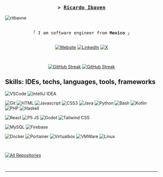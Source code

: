 
<!--
<h2 align="center">
  Welcome to Al Siam World!
  <img src="https://media.giphy.com/media/hvRJCLFzcasrR4ia7z/giphy.gif" width="28">
</h2>
-->

<!--
<p align="center">
  <a href="https://github.com/alsiam"><img src="https://readme-typing-svg.herokuapp.com/?lines=Self%20Taught%20Programmer;Front%20End%20Developer;1.5%2B%20years%20of%20coding%20experience;Always%20learning%20new%20things&center=true&width=380&height=45"></a>
</p>

<pre align="center">
 ________  ___  _________  ________  ________  ___      ___ _______   ________      
|\   __  \|\  \|\___   ___\\   __  \|\   __  \|\  \    /  /|\  ___ \ |\   ___  \    
\ \  \|\  \ \  \|___ \  \_\ \  \|\ /\ \  \|\  \ \  \  /  / | \   __/|\ \  \\ \  \   
 \ \   _  _\ \  \   \ \  \ \ \   __  \ \   __  \ \  \/  / / \ \  \_|/_\ \  \\ \  \  
  \ \  \\  \\ \  \   \ \  \ \ \  \|\  \ \  \ \  \ \    / /   \ \  \_|\ \ \  \\ \  \ 
   \ \__\\ _\\ \__\   \ \__\ \ \_______\ \__\ \__\ \__/ /     \ \_______\ \__\\ \__\
    \|__|\|__|\|__|    \|__|  \|_______|\|__|\|__|\|__|/       \|_______|\|__| \|__|
 </pre>

 -->





<!-- Intro  -->
<h3 align="center">
        <samp>&gt;
                <b><a target="_blank" href="https://ribaven.com">Ricardo Ibaven</a></b>
        </samp>
</h3>

![ritbavne](https://github.com/Ritbaven/Ritbaven/assets/127344526/146c36c3-6d99-480f-a094-ab29c39c2b07)
 
<p align="center"> 
  <samp>
    <br>
    「 I am software engineer from <b>Mexico</b> 」
    <br>
    <br>
  </samp>
</p>

<p align="center">
 <a href="https://ribaven.com" target="_blank"><img alt="Website" title="Website" src="https://img.shields.io/badge/-Website-00C0FA?style=for-the-badge&logo=koding&logoColor=white"/></a>
 <a href="https://www.linkedin.com/in/ibaven/" target="_blank"><img alt="LinkedIn" title="LinkedIn" src="https://img.shields.io/badge/LinkedIn-0077B5?style=for-the-badge&logo=linkedin&logoColor=white"/></a>
  
 <a href="https://x.com/Ritbaven1" target="_blank">
  <img alt="X" title="Twitter" src="https://img.shields.io/badge/X-000000?style=for-the-badge&logo=x&logoColor=white"/>
</a>

<!--  <a href="https://instagram.com/_alsiam" target="_blank">
  <img src="https://img.shields.io/badge/Instagram-fe4164?style=for-the-badge&logo=instagram&logoColor=white" alt="alsiam" />
 </a>  -->
<!--  <a href="https://facebook.com/alsiam.dev" target="_blank">
  <img src="https://img.shields.io/badge/Facebook-20BEFF?&style=for-the-badge&logo=facebook&logoColor=white" alt="alsiam"  />
  </a>  -->
</p>
<br />

<p align="center">
  <a href="https://git.io/streak-stats"><img align="center" src="https://streak-stats.demolab.com?user=Ritbaven&theme=transparent&hide_border=true&mode=weekly&fire=FA7D00&dates=E0AB6E&sideNums=00C0FA&ring=00C0FA&currStreakNum=EBEBEB&stroke=EBEBEB&currStreakLabel=EBEBEB&sideLabels=2F9ABA" alt="GitHub Streak" /></a>
  <a href="https://github.com/Ritbaven/github-readme-stats"><img align="center" src="https://github-readme-stats.vercel.app/api/top-langs/?username=Ritbaven&theme=transparent&hide_border=true&title_color=00C0FA&text_color=E0AB6E" alt="GitHub Streak" /></a>
  
</p>

## Skills: IDEs, techs, languages, tools, frameworks
![VSCode](https://img.shields.io/badge/Visual_Studio-0078d7?style=for-the-badge&logo=visual%20studio&logoColor=white)
![IntelliJ IDEA](https://img.shields.io/badge/IntelliJ_IDEA-000000?style=for-the-badge&logo=intellijidea&logoColor=white)

![Git](https://img.shields.io/badge/Git-F05032?style=for-the-badge&logo=git&logoColor=white)
![HTML](https://img.shields.io/badge/HTML5-E34F26?style=for-the-badge&logo=html5&logoColor=white)
![Javascript](https://img.shields.io/badge/Javascript-F0DB4F?style=for-the-badge&labelColor=black&logo=javascript&logoColor=F0DB4F)
![CSS3](https://img.shields.io/badge/CSS3-1572B6?style=for-the-badge&logo=css3&logoColor=white)
![Java](https://img.shields.io/badge/Java-FF0000?style=for-the-badge&logo=java&logoColor=white)
![Python](https://img.shields.io/badge/Python-3776AB?style=for-the-badge&logo=python&logoColor=white)
![Bash](https://img.shields.io/badge/Bash-4EAA25?style=for-the-badge&logo=gnubash&logoColor=white)
![Kotlin](https://img.shields.io/badge/Kotlin-7F52FF?style=for-the-badge&logo=kotlin&logoColor=white)
![PHP](https://img.shields.io/badge/PHP-777BB4?style=for-the-badge&logo=php&logoColor=white)
![Haskell](https://img.shields.io/badge/Haskell-5D4F85?style=for-the-badge&logo=haskell&logoColor=white)

![React](https://img.shields.io/badge/React-20232A?style=for-the-badge&logo=react&logoColor=61DAFB)
![P5 JS](https://img.shields.io/badge/p5%20js-ED225D?style=for-the-badge&logo=p5dotjs&logoColor=white)
![Godot](https://img.shields.io/badge/Godot-478CBF?style=for-the-badge&logo=GodotEngine&logoColor=white)
![Tailwind CSS](https://img.shields.io/badge/Tailwind_CSS-38B2AC?style=for-the-badge&logo=tailwind-css&logoColor=white)

![MySQL](https://img.shields.io/badge/MySQL-005C84?style=for-the-badge&logo=mysql&logoColor=white)
![Firebase](https://img.shields.io/badge/firebase-ffca28?style=for-the-badge&logo=firebase&logoColor=black)

![Docker](https://img.shields.io/badge/Docker-2CA5E0?style=for-the-badge&logo=docker&logoColor=white)
![Portainer](https://img.shields.io/badge/Portainer-13BEF9?style=for-the-badge&logo=portainer&logoColor=white)
![Virtualbox](https://img.shields.io/badge/VirtualBox-21416b?style=for-the-badge&logo=VirtualBox&logoColor=white)
![VMWare](https://img.shields.io/badge/VMware-231f20?style=for-the-badge&logo=VMware&logoColor=white)
![Linux](https://img.shields.io/badge/Linux-FCC624?style=for-the-badge&logo=linux&logoColor=black)





<br/>

<p align="left">
  <a href="https://github.com/Ritbaven?tab=repositories" target="_blank"><img alt="All Repositories" title="All Repositories" src="https://img.shields.io/badge/-All%20Repos-00C0FA?style=for-the-badge&logo=koding&logoColor=white"/></a>
</p>

<br/>
<hr/>
<br/>


